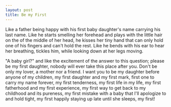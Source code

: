 ```yaml
---
layout: post
title: Be my First
---
```


Like a father being happy with his first baby daughter's name carrying his last name. Like he starts smelling her forehead and plays with the little hair on the of the middle of her head, he kisses her tiny hand that can only hold one of his fingers and can't hold the rest. Like he bends with his ear to hear her breathing, tickles him, while looking down at her legs moving.

"A baby girl?" and like the excitement of the answer to this question; please be my first daughter, nobody will ever take this place after you. Don't be only my lover, a mother nor a friend. I want you to be my daughter before anyone of my children, my first daughter and my first mark, first one to carry my name forever, my first tenderness, my first life in my life, my first fatherhood and my first experience, my first way to get back to my childhood and its pureness, my first mistake with a baby that I'll apologize to and hold tight, my first happily staying up late until she sleeps, my first!
